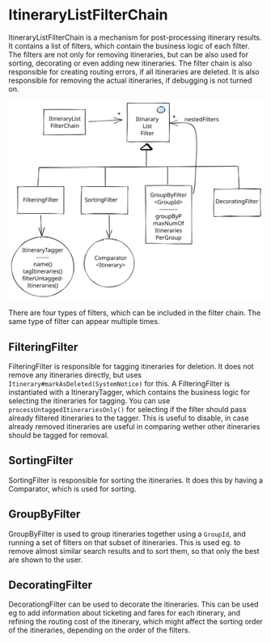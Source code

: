 # ItineraryListFilterChain

ItineraryListFilterChain is a mechanism for post-processing itinerary results. It contains a list of
filters, which contain the business logic of each filter. The filters are not only for removing
itineraries, but can be also used for sorting, decorating or even adding new itineraries. The filter
chain is also responsible for creating routing errors, if all itineraries are deleted. It is also
responsible for removing the actual itineraries, if debugging is not turned on.

![Architecture diagram](ItineraryListFilterChain.svg)

There are four types of filters, which can be included in the filter chain. The same type of filter
can appear multiple times.

## FilteringFilter

FilteringFilter is responsible for tagging itineraries for deletion. It does not remove any
itineraries directly, but uses `Itinerary#markAsDeleted(SystemNotice)` for this. A FilteringFilter is
instantiated with a ItineraryTagger, which contains the business logic for selecting the itineraries
for tagging. You can use `processUntaggedItinerariesOnly()` for selecting if the filter should pass 
already filtered itineraries to the tagger. This is useful to disable, in case already removed 
itineraries are useful in comparing wether other itineraries should be tagged for removal.

## SortingFilter

SortingFilter is responsible for sorting the itineraries. It does this by having a Comparator, which
is used for sorting.

## GroupByFilter

GroupByFilter is used to group itineraries together using a `GroupId`, and running a set of filters
on that subset of itineraries. This is used eg. to remove almost similar search results and to sort
them, so that only the best are shown to the user.

## DecoratingFilter

DecorationgFilter can be used to decorate the itineraries. This can be used eg to add information
about ticketing and fares for each itinerary, and refining the routing cost of the itinerary, which
might affect the sorting order of the itineraries, depending on the order of the filters.